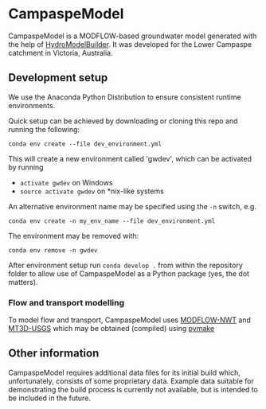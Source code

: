 # CampaspeModel

CampaspeModel is a MODFLOW-based groundwater model generated with the help of [HydroModelBuilder](https://github.com/daniel-partington/HydroModelBuilder).
It was developed for the Lower Campaspe catchment in Victoria, Australia.

## Development setup
We use the Anaconda Python Distribution to ensure consistent runtime environments.

Quick setup can be achieved by downloading or cloning this repo and running the following:

`conda env create --file dev_environment.yml`

This will create a new environment called 'gwdev', which can be activated by running

* `activate gwdev` on Windows
* `source activate gwdev` on *nix-like systems

An alternative environment name may be specified using the `-n` switch, e.g.

`conda env create -n my_env_name --file dev_environment.yml`

The environment may be removed with:

`conda env remove -n gwdev`

After environment setup run `conda develop .` from within the repository folder to allow use of CampaspeModel as a Python package (yes, the dot matters).

### Flow and transport modelling

To model flow and transport, CampaspeModel uses [MODFLOW-NWT](https://water.usgs.gov/ogw/modflow-nwt/) and [MT3D-USGS](https://water.usgs.gov/ogw/mt3d-usgs/) which may be obtained (compiled) using [pymake](https://github.com/modflowpy/pymake)


## Other information
CampaspeModel requires additional data files for its initial build which, unfortunately, consists of some proprietary data. Example data suitable for demonstrating the build process is currently not available, but is intended to be included in the future.
